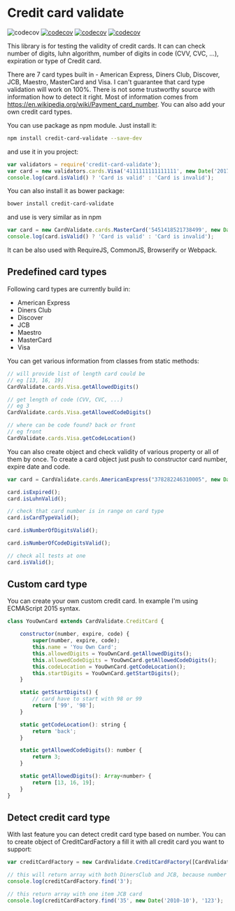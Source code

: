 Credit card validate
============
![codecov](https://img.shields.io/bower/v/credit-card-validate.svg) [![codecov](https://img.shields.io/npm/v/credit-card-validate.svg)](https://www.npmjs.com/package/credit-card-validate) [![codecov](https://codecov.io/gh/fabulator/credit-card-validate/branch/master/graph/badge.svg)](https://codecov.io/gh/fabulator/credit-card-validate) [![codecov](https://travis-ci.org/fabulator/credit-card-validate.svg?branch=master)](https://travis-ci.org/fabulator/credit-card-validate)

This library is for testing the validity of credit cards. It can can check number of digits, luhn algorithm, number of digits in code (CVV, CVC, ...), expiration or type of Credit card.

There are 7 card types built in - American Express, Diners Club, Discover, JCB, Maestro, MasterCard and Visa. I can't guarantee that card type validation will work on 100%. There is not some trustworthy source with information how to detect it right. Most of information comes from https://en.wikipedia.org/wiki/Payment_card_number. You can also add your own credit card types.

You can use package as npm module. Just install it:

```sh
npm install credit-card-validate --save-dev
```

and use it in you project:

```js
var validators = require('credit-card-validate');
var card = new validators.cards.Visa('4111111111111111', new Date('2017-29'), '122');
console.log(card.isValid() ? 'Card is valid' : 'Card is invalid');
```

You can also install it as bower package:
```sh
bower install credit-card-validate
```

and use is very similar as in npm
```js
var card = new CardValidate.cards.MasterCard('5451418521738499', new Date('2018-29'), '432');
console.log(card.isValid() ? 'Card is valid' : 'Card is invalid');
```

It can be also used with RequireJS, CommonJS, Browserify or Webpack.

## Predefined card types

Following card types are currently build in:
- American Express
- Diners Club
- Discover
- JCB
- Maestro
- MasterCard
- Visa

You can get various information from classes from static methods:

```js
// will provide list of length card could be
// eg [13, 16, 19]
CardValidate.cards.Visa.getAllowedDigits()

// get length of code (CVV, CVC, ...)
// eg 3
CardValidate.cards.Visa.getAllowedCodeDigits()

// where can be code found? back or front
// eg front
CardValidate.cards.Visa.getCodeLocation()
```

You can also create object and check validity of various property or all of them by once. To create a card object just push to constructor card number, expire date and code.
```js
var card = CardValidate.cards.AmericanExpress("378282246310005", new Date("2019-12"), "3456");

card.isExpired();
card.isLuhnValid();

// check that card number is in range on card type
card.isCardTypeValid();

card.isNumberOfDigitsValid();

card.isNumberOfCodeDigitsValid();

// check all tests at one
card.isValid();
```

## Custom card type
You can create your own custom credit card. In example I'm using ECMAScript 2015 syntax.

```js
class YouOwnCard extends CardValidate.CreditCard {

    constructor(number, expire, code) {
        super(number, expire, code);
        this.name = 'You Own Card';
        this.allowedDigits = YouOwnCard.getAllowedDigits();
        this.allowedCodeDigits = YouOwnCard.getAllowedCodeDigits();
        this.codeLocation = YouOwnCard.getCodeLocation();
        this.startDigits = YouOwnCard.getStartDigits();
    }

    static getStartDigits() {
        // card have to start with 98 or 99
        return ['99', '98'];
    }

    static getCodeLocation(): string {
        return 'back';
    }

    static getAllowedCodeDigits(): number {
        return 3;
    }

    static getAllowedDigits(): Array<number> {
        return [13, 16, 19];
    }
}

```

## Detect credit card type

With last feature you can detect credit card type based on number. You can to create object of CreditCardFactory a fill it with all credit card you want to support:

```js
var creditCardFactory = new CardValidate.CreditCardFactory([CardValidate.cards.DinersClub, CardValidate.cards.JCB]);

// this will return array with both DinersClub and JCB, because number number can be both
console.log(creditCardFactory.find('3');

// this return array with one item JCB card
console.log(creditCardFactory.find('35', new Date('2010-10'), '123');

```
